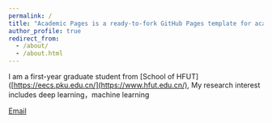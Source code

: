 ```yaml
---
permalink: /
title: "Academic Pages is a ready-to-fork GitHub Pages template for academic personal websites"
author_profile: true
redirect_from: 
  - /about/
  - /about.html
---
```


I am a first-year graduate student from [School of HFUT]([https://eecs.pku.edu.cn/](https://www.hfut.edu.cn/),  My research interest includes  deep learning，machine learning


[Email](2024170833@mail.hfut.edu.cn)


                   
